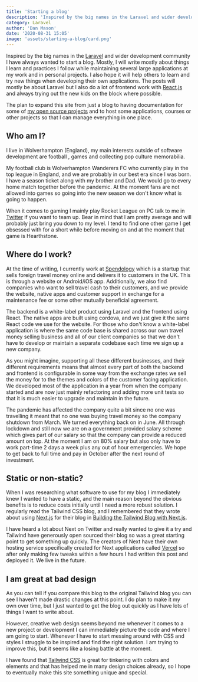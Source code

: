 ```yaml
---
title: 'Starting a blog'
description: 'Inspired by the big names in the Laravel and wider development community I have always wanted to start a blog. Mostly, I will write mostly about things I learn and practices I follow while maintaining several large applications at my work and in personal projects. I also hope it will help others to learn and try new things when developing their own applications. The posts will mostly be about Laravel but I also do a lot of frontend work with React and always trying out the new kids on the block where possible.'
category: Laravel
author: 'Dan Mason'
date: '2020-08-31 15:05'
image: 'assets/starting-a-blog/card.png'
---
```


Inspired by the big names in the [Laravel](https://laravel.com) and wider development community I have always wanted
to start a blog. Mostly, I will write mostly about things I learn and practices I follow while maintaining several
large applications at my work and in personal projects. I also hope it will help others to learn and try new things
when developing their own applications. The posts will mostly be about Laravel but I also do a lot of frontend
work with [React.js](https://reactjs.org) and always trying out the new kids on the block where possible.

<!--more-->

The plan to expand this site from just a blog to having documentation for some of
[my open source projects](https://github.com/fidum) and to host some applications, courses or other projects so that
I can manage everything in one place.

## Who am I?
I live in Wolverhampton (England), my main interests outside of software development are football
, games and collecting pop culture memorabilia.

My football club is Wolverhampton Wanderers FC who currently play in the top league in England, and we are probably in
our best era since I was born. I have a season ticket along with my brother and Dad. We would go to every home match
together before the pandemic. At the moment fans are not allowed into games so going into the new season we don't
know what is going to happen.

When it comes to gaming I mainly play Rocket League on PC talk to me in [Twitter](https://twitter.com/danmasonmp) if
you want to team up. Bear in mind that I am pretty average and will probably just bring you down to my level. I tend
to find one other game I get obsessed with for a short while before moving on and at the moment that game is
Hearthstone.

## Where do I work?
At the time of writing, I currently work at [Spendology](https://spendology.com) which is a startup that sells foreign
travel money online and delivers it to customers in the UK. This is through a website or Android/iOS
app. Additionally, we also find companies who want to sell travel cash to their customers, and we provide the
website, native apps and customer support in exchange for a maintenance fee or some other mutually beneficial
agreement.

The backend is a white-label product using Laravel and the frontend using React. The native apps are built using
cordova, and we just give it the same React code we use for the website. For those who don't know a white-label
application is where the same code base is shared across our own travel money selling business and all of our client
companies so that we don't have to develop or maintain a separate codebase each time we sign up a new company.

As you might imagine, supporting all these different businesses, and their different requirements means that almost
every part of both the backend and frontend is configurable in some way from the exchange rates we sell the money for
to the themes and colors of the customer facing application. We developed most of the application in a year from
when the company started and are now just mainly refactoring and adding more unit tests so that it is much easier to
upgrade and maintain in the future.

The pandemic has affected the company quite a bit since no one was travelling it meant that no one was buying travel
money so the company shutdown from March. We turned everything back on in June. All through lockdown and still now we
are on a government provided salary scheme which gives part of our salary so that the company can provide a reduced
amount on top. At the moment I am on 80% salary but also only have to work part-time 2 days a week plus any out of hour
emergencies. We hope to get back to full time and pay in October after the next round of investment.

## Static or non-static?
When I was researching what software to use for my blog I immediately knew I wanted to have a static, and the main
reason beyond the obvious benefits is to reduce costs initially until I need a more robust solution. I regularly read
the Tailwind CSS blog, and I remembered that they wrote about using [Next.js](https://nextjs.org) for their blog in
[Building the Tailwind Blog with Next.js](https://blog.tailwindcss.com/building-the-tailwind-blog).

I have heard a lot about Next on Twitter and really wanted to give it a try and Tailwind have generously open sourced
their blog so was a great starting point to get something up quickly. The creators of Next have their own hosting
service specifically created for Next applications called [Vercel](https:://vercel.com) so after only making few
tweaks within a few hours I had written this post and deployed it. We live in the future.

## I am great at bad design
As you can tell if you compare this blog to the original Tailwind blog you can see I haven't made drastic changes at
this point. I do plan to make it my own over time, but I just wanted to get the blog out quickly as I have lots of
things I want to write about.

However, creative web design seems beyond me whenever it comes to a new project or development I can immediately
picture the code and where I am going to start. Whenever I have to start messing around with CSS and styles I
struggle to be inspired and find the right solution. I am trying to improve this, but it seems like a losing battle
at the moment.

I have found that [Tailwind CSS](https://tailwindcss.com/) is great for tinkering with colors and elements and that
has helped me in many design choices already, so I hope to eventually make this site something unique and special.
